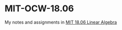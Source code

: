 # MIT-OCW-18.06
My notes and assignments in [MIT 18.06 Linear Algebra](https://ocw.mit.edu/courses/18-06-linear-algebra-spring-2010/)
